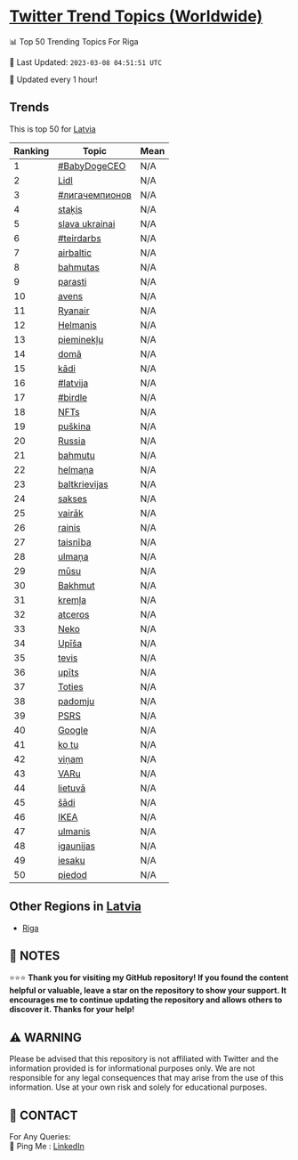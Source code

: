 [Twitter Trend Topics (Worldwide)](https://github.com/ErcinDedeoglu/Twitter-Trend-Topics)
==========


📊 Top 50 Trending Topics For Riga

📆 Last Updated: `2023-03-08 04:51:51 UTC`

🔧 Updated every 1 hour!


## Trends

This is top 50 for [Latvia](</Latvia>)

| Ranking | Topic | Mean |
| ------- | ------------ | ------------ |
| 1 | [#BabyDogeCEO](http://twitter.com/search?q=%23BabyDogeCEO) | N/A |
| 2 | [Lidl](http://twitter.com/search?q=Lidl) | N/A |
| 3 | [#лигачемпионов](http://twitter.com/search?q=%23%d0%bb%d0%b8%d0%b3%d0%b0%d1%87%d0%b5%d0%bc%d0%bf%d0%b8%d0%be%d0%bd%d0%be%d0%b2) | N/A |
| 4 | [staķis](http://twitter.com/search?q=sta%c4%b7is) | N/A |
| 5 | [slava ukrainai](http://twitter.com/search?q=slava+ukrainai) | N/A |
| 6 | [#teirdarbs](http://twitter.com/search?q=%23teirdarbs) | N/A |
| 7 | [airbaltic](http://twitter.com/search?q=airbaltic) | N/A |
| 8 | [bahmutas](http://twitter.com/search?q=bahmutas) | N/A |
| 9 | [parasti](http://twitter.com/search?q=parasti) | N/A |
| 10 | [avens](http://twitter.com/search?q=avens) | N/A |
| 11 | [Ryanair](http://twitter.com/search?q=Ryanair) | N/A |
| 12 | [Helmanis](http://twitter.com/search?q=Helmanis) | N/A |
| 13 | [pieminekļu](http://twitter.com/search?q=pieminek%c4%bcu) | N/A |
| 14 | [domā](http://twitter.com/search?q=dom%c4%81) | N/A |
| 15 | [kādi](http://twitter.com/search?q=k%c4%81di) | N/A |
| 16 | [#latvija](http://twitter.com/search?q=%23latvija) | N/A |
| 17 | [#birdle](http://twitter.com/search?q=%23birdle) | N/A |
| 18 | [NFTs](http://twitter.com/search?q=NFTs) | N/A |
| 19 | [puškina](http://twitter.com/search?q=pu%c5%a1kina) | N/A |
| 20 | [Russia](http://twitter.com/search?q=Russia) | N/A |
| 21 | [bahmutu](http://twitter.com/search?q=bahmutu) | N/A |
| 22 | [helmaņa](http://twitter.com/search?q=helma%c5%86a) | N/A |
| 23 | [baltkrievijas](http://twitter.com/search?q=baltkrievijas) | N/A |
| 24 | [sakses](http://twitter.com/search?q=sakses) | N/A |
| 25 | [vairāk](http://twitter.com/search?q=vair%c4%81k) | N/A |
| 26 | [rainis](http://twitter.com/search?q=rainis) | N/A |
| 27 | [taisnība](http://twitter.com/search?q=taisn%c4%abba) | N/A |
| 28 | [ulmaņa](http://twitter.com/search?q=ulma%c5%86a) | N/A |
| 29 | [mūsu](http://twitter.com/search?q=m%c5%absu) | N/A |
| 30 | [Bakhmut](http://twitter.com/search?q=Bakhmut) | N/A |
| 31 | [kremļa](http://twitter.com/search?q=krem%c4%bca) | N/A |
| 32 | [atceros](http://twitter.com/search?q=atceros) | N/A |
| 33 | [Neko](http://twitter.com/search?q=Neko) | N/A |
| 34 | [Upīša](http://twitter.com/search?q=Up%c4%ab%c5%a1a) | N/A |
| 35 | [tevis](http://twitter.com/search?q=tevis) | N/A |
| 36 | [upīts](http://twitter.com/search?q=up%c4%abts) | N/A |
| 37 | [Toties](http://twitter.com/search?q=Toties) | N/A |
| 38 | [padomju](http://twitter.com/search?q=padomju) | N/A |
| 39 | [PSRS](http://twitter.com/search?q=PSRS) | N/A |
| 40 | [Google](http://twitter.com/search?q=Google) | N/A |
| 41 | [ko tu](http://twitter.com/search?q=ko+tu) | N/A |
| 42 | [viņam](http://twitter.com/search?q=vi%c5%86am) | N/A |
| 43 | [VARu](http://twitter.com/search?q=VARu) | N/A |
| 44 | [lietuvā](http://twitter.com/search?q=lietuv%c4%81) | N/A |
| 45 | [šādi](http://twitter.com/search?q=%c5%a1%c4%81di) | N/A |
| 46 | [IKEA](http://twitter.com/search?q=IKEA) | N/A |
| 47 | [ulmanis](http://twitter.com/search?q=ulmanis) | N/A |
| 48 | [igaunijas](http://twitter.com/search?q=igaunijas) | N/A |
| 49 | [iesaku](http://twitter.com/search?q=iesaku) | N/A |
| 50 | [piedod](http://twitter.com/search?q=piedod) | N/A |



## Other Regions in [Latvia](</Latvia>)

* [Riga](</Latvia/Riga.md>)



## 📝 NOTES

⭐⭐⭐ **Thank you for visiting my GitHub repository! If you found the content helpful or valuable, leave a star on the repository to show your support. It encourages me to continue updating the repository and allows others to discover it. Thanks for your help!**


## ⚠️ WARNING

Please be advised that this repository is not affiliated with Twitter and the information provided is for informational purposes only. We are not responsible for any legal consequences that may arise from the use of this information. Use at your own risk and solely for educational purposes.


## 📨 CONTACT

 For Any Queries:  
            🏓 Ping Me : [LinkedIn](https://www.linkedin.com/in/ercindedeoglu/)
